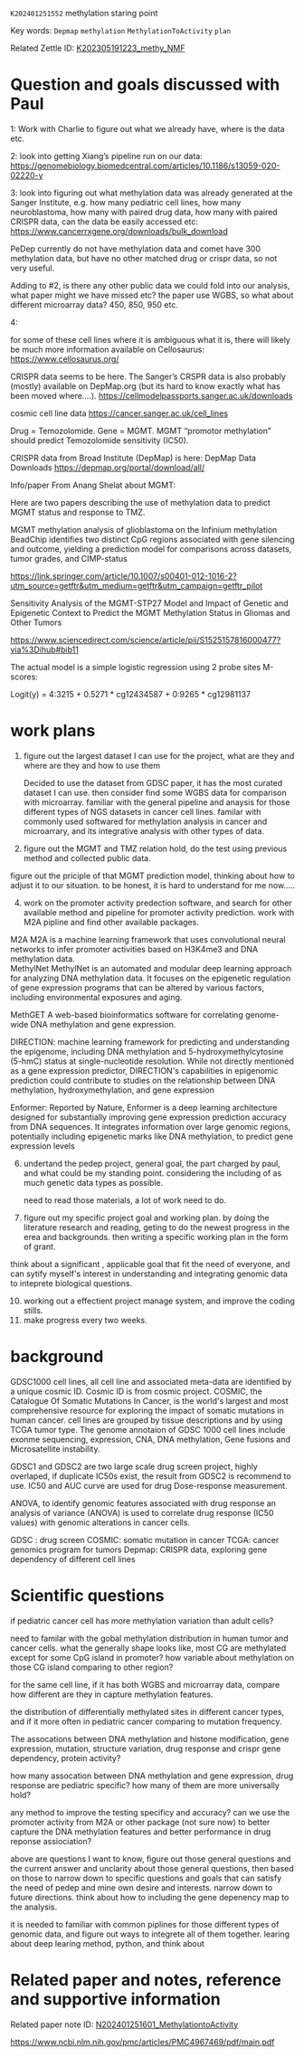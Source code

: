 `K202401251552` methylation staring point
 
 Key words: `Depmap` `methylation`  `MethylationToActivity` `plan`
 
 Related Zettle ID: [K202305191223_methy_NMF](https://github.com/yz46606/zettle_yz/blob/main/K202305191223_methy_NMF.md) 
 
# Question and goals discussed with Paul

1: Work with Charlie to figure out what we already have, where is the data etc.

 

2: look into getting Xiang’s pipeline run on our data: https://genomebiology.biomedcentral.com/articles/10.1186/s13059-020-02220-y

 

3: look into figuring out what methylation data was already generated at the Sanger Institute, e.g. how many pediatric cell lines, how many neuroblastoma, how many with paired drug data, how many with paired CRISPR data, can the data be easily accessed etc: https://www.cancerrxgene.org/downloads/bulk_download

PeDep currently do not have methylation data and comet have 300 methylation data, but have no other matched drug or crispr data, so not very useful.  
 

Adding to #2, is there any other public data we could fold into our analysis, what paper might we have missed etc? the paper use WGBS, so what about different microarray data? 450, 850, 950 etc.


4: 

 for some of these cell lines where it is ambiguous what it is, there will likely be much more information available on Cellosaurus: 
https://www.cellosaurus.org/

CRISPR data seems to be here. The Sanger’s CRSPR data is also probably (mostly) available on DepMap.org (but its hard to know exactly what has been moved where….).
https://cellmodelpassports.sanger.ac.uk/downloads

 cosmic cell line data
 https://cancer.sanger.ac.uk/cell_lines

Drug = Temozolomide. Gene = MGMT. MGMT “promotor methylation” should predict Temozolomide sensitivity (IC50).

 

CRISPR data from Broad Institute (DepMap) is here: DepMap Data Downloads
https://depmap.org/portal/download/all/


Info/paper From Anang Shelat about MGMT:

 

Here are two papers describing the use of methylation data to predict MGMT status and response to TMZ.

 

MGMT methylation analysis of glioblastoma on the Infinium methylation BeadChip identifies two distinct CpG regions associated with gene silencing and outcome, yielding a prediction model for comparisons across datasets, tumor grades, and CIMP-status

https://link.springer.com/article/10.1007/s00401-012-1016-2?utm_source=getftr&utm_medium=getftr&utm_campaign=getftr_pilot

 

Sensitivity Analysis of the MGMT-STP27 Model and Impact of Genetic and Epigenetic Context to Predict the MGMT Methylation Status in Gliomas and Other Tumors

https://www.sciencedirect.com/science/article/pii/S1525157816000477?via%3Dihub#bib11

 

The actual model is a simple logistic regression using 2 probe sites M-scores:

Logit(y) = 4:3215 + 0.5271 * cg12434587 + 0:9265 * cg12981137


# work plans

1. figure out the largest dataset I can use for the project, what are they and where are they and how to use them 

   Decided to use the dataset from GDSC paper, it has the most curated dataset I can use. then consider find some WGBS data for comparison with microarray. familiar with the general pipeline and anaysis for those different types of NGS datasets in cancer cell lines. familar with commonly used softwared for methylation analysis in cancer and microarrary, and its integrative analysis with other types of data.

2. figure out the MGMT and TMZ relation hold, do the test using previous method and collected public data.
   
figure out the priciple of that MGMT prediction model, thinking about how to adjust it to our situation. to be honest, it is hard to understand for me now.....
   
4. work on the promoter activity predection software, and search for other available method and pipeline for promoter activity prediction.
   work with M2A pipline and find other available packages.
   
M2A   M2A is a machine learning framework that uses convolutional neural networks to infer promoter activities based on H3K4me3 and DNA methylation data.   
MethylNet MethylNet is an automated and modular deep learning approach for analyzing DNA methylation data. It focuses on the epigenetic regulation of gene expression programs that can be altered by various factors, including environmental exposures and aging. 

MethGET A web-based bioinformatics software for correlating genome-wide DNA methylation and gene expression.

DIRECTION:  machine learning framework for predicting and understanding the epigenome, including DNA methylation and 5-hydroxymethylcytosine (5-hmC) status at single-nucleotide resolution. While not directly mentioned as a gene expression predictor, DIRECTION's capabilities in epigenomic prediction could contribute to studies on the relationship between DNA methylation, hydroxymethylation, and gene expression​  

Enformer:  Reported by Nature, Enformer is a deep learning architecture designed for substantially improving gene expression prediction accuracy from DNA sequences. It integrates information over large genomic regions, potentially including epigenetic marks like DNA methylation, to predict gene expression levels​  

   
6. undertand the pedep project, general goal, the part charged by paul, and what could be my standing point. considering the including of as much genetic data types as possible.

   need to read those materials, a lot of work need to do.
   
8. figure out my specific project goal and working plan. by doing the literature research and reading, geting to do the newest progress in the erea and backgrounds. then writing a specific working plan in the form of grant.
   
think about a significant , applicable goal that fit the need of everyone, and can sytify myself's interest in understanding and integrating genomic data to inteprete biological questions.
   
10. working out a effectient project manage system, and improve the coding stills.
11. make progress every two weeks.

# background

GDSC1000 cell lines, all cell line and associated meta-data are identified by a unique cosmic ID. Cosmic ID is from cosmic project. COSMIC, the Catalogue Of Somatic Mutations In Cancer, is the world's largest and most comprehensive resource for exploring the impact of somatic mutations in human cancer. cell lines are grouped by tissue descriptions and by using TCGA tumor type. The genome annotaion of GDSC 1000 cell lines include exonme sequencing, expression, CNA, DNA methylation, Gene fusions and Microsatellite instability.

GDSC1 and GDSC2 are two large scale drug screen project, highly overlaped, if duplicate IC50s exist, the result from GDSC2 is recommend to use. IC50 and AUC curve are used for drug Dose-response measurement. 

ANOVA, to identify genomic features associated with drug response an analysis of variance (ANOVA) is used to correlate drug response (IC50 values) with genomic alterations in cancer cells.


GDSC : drug screen
COSMIC: somatic mutation in cancer
TCGA: cancer genomics program for tumors
Depmap: CRISPR data, exploring gene dependency of different cell lines

# Scientific questions



if pediatric cancer cell has more methylation variation than adult cells?

need to familar with the gobal methylation distribution in human tumor and cancer cells. what the generally shape looks like, most CG are methylated except for some CpG island in promoter? how variable about methylation on those CG island comparing to other region? 

for the same cell line, if it has both WGBS and microarray data, compare how different are they in capture methylation features.

the distribution of differentially methylated sites in different cancer types, and if it more often in pediatric cancer comparing to mutation frequency.

The assocations between DNA methylation and histone modification, gene expression, mutation, structure variation, drug response and crispr gene dependency, protein activity?


how many assocation between DNA methylation and gene expression, drug response are pediatric specific? how many of them are more universally hold? 

any method to improve the testing specificy and accuracy? can we use the promoter activity from M2A or other package (not sure now) to better capture the DNA methylation features and better performance in drug reponse assiociation?


above are questions I want to know, figure out those general questions and the current answer and unclarity about those general questions, then based on those to narrow down to specific questions and goals that can satisfy the need of pedep and mine own desire and interests. narrow down to future directions. think about how to including the gene depenency map to the analysis.

it is needed to familiar with common piplines for those different types of genomic data, and figure out ways to integrete all of them together. learing about deep learing method, python, and think about 

# Related paper and notes, reference and supportive information

Related paper note ID: [N202401251601_MethylationtoActivity](https://github.com/yz46606/paper_note/blob/main/N202401251601_MethylationtoActivity.md)

https://www.ncbi.nlm.nih.gov/pmc/articles/PMC4967469/pdf/main.pdf  




